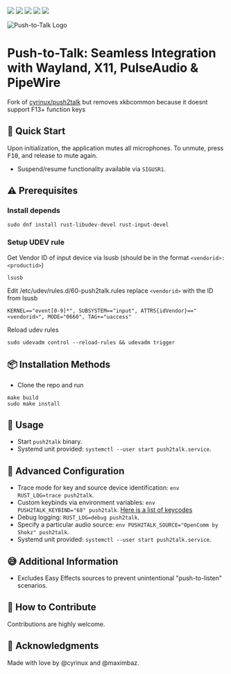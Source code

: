 ![](https://img.shields.io/github/issues-raw/cyrinux/push2talk)
![](https://img.shields.io/github/stars/cyrinux/push2talk)
![](https://img.shields.io/aur/version/push2talk-git)
![](https://img.shields.io/crates/d/push2talk)
![](https://img.shields.io/crates/v/push2talk)

![Push-to-Talk Logo](./pictures/logo-small.png)

# Push-to-Talk: Seamless Integration with Wayland, X11, PulseAudio & PipeWire

Fork of [cyrinux/push2talk](https://github.com/cyrinux/push2talk) but removes xkbcommon because it doesnt support F13+ function keys

## 🥅 Quick Start

Upon initialization, the application mutes all microphones. To unmute, press <kbd>F10</kbd>, and release to mute again.

- Suspend/resume functionality available via `SIGUSR1`.

## ⚠️ Prerequisites

### Install depends
```
sudo dnf install rust-libudev-devel rust-input-devel
```

### Setup UDEV rule
Get Vendor ID of input device via lsusb (should be in the format `<vendorid>:<productid>`)
```
lsusb 
```

Edit /etc/udev/rules.d/60-push2talk.rules replace `<vendorid>` with the ID from lsusb
```
KERNEL=="event[0-9]*", SUBSYSTEM=="input", ATTRS{idVendor}=="<vendorid>", MODE="0660", TAG+="uaccess"
```

Reload udev rules
```
sudo udevadm control --reload-rules && udevadm trigger
```

## 📦 Installation Methods

- Clone the repo and run
```
make build
sudo make install
```

## 🎤 Usage

- Start `push2talk` binary.
- Systemd unit provided: `systemctl --user start push2talk.service`.

## 🎤 Advanced Configuration

- Trace mode for key and source device identification: `env RUST_LOG=trace push2talk`.
- Custom keybinds via environment variables: `env PUSH2TALK_KEYBIND="68" push2talk`. [Here is a list of keycodes](https://github.com/torvalds/linux/blob/master/include/uapi/linux/input-event-codes.h)
- Debug logging: `RUST_LOG=debug push2talk`.
- Specify a particular audio source: `env PUSH2TALK_SOURCE="OpenComm by Shokz" push2talk`.
- Systemd unit provided: `systemctl --user start push2talk.service`.

## 😅 Additional Information

- Excludes Easy Effects sources to prevent unintentional "push-to-listen" scenarios.

## 👥 How to Contribute

Contributions are highly welcome.

## 💑 Acknowledgments

Made with love by @cyrinux and @maximbaz.
